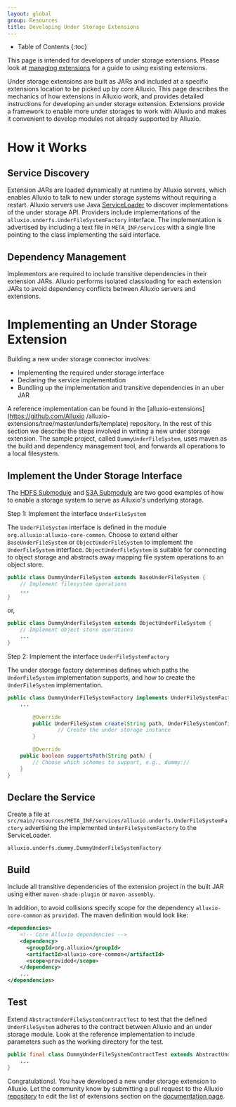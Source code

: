```yaml
---
layout: global
group: Resources
title: Developing Under Storage Extensions
---
```


* Table of Contents
{:toc}

This page is intended for developers of under storage extensions. Please look at [managing
extensions](UFSExtensions.html) for a guide to using existing extensions.

Under storage extensions are built as JARs and included at a specific extensions location to be
picked up by core Alluxio. This page describes the mechanics of how extensions in Alluxio work, and
provides detailed instructions for developing an under storage extension. Extensions provide a
framework to enable more under storages to work with Alluxio and makes it convenient to develop
modules not already supported by Alluxio.

# How it Works

## Service Discovery

Extension JARs are loaded dynamically at runtime by Alluxio servers, which enables Alluxio to talk
to new under storage systems without requiring a restart. Alluxio servers use Java
[ServiceLoader](https://docs.oracle.com/javase/7/docs/api/java/util/ServiceLoader.html) to discover
implementations of the under storage API. Providers include implementations of the
`alluxio.underfs.UnderFileSystemFactory` interface. The implementation is advertised by including a
text file in `META_INF/services` with a single line pointing to the class implementing the said
interface.

## Dependency Management

Implementors are required to include transitive dependencies in their extension JARs. Alluxio performs
isolated classloading for each extension JARs to avoid dependency conflicts between Alluxio servers and
extensions.

# Implementing an Under Storage Extension

Building a new under storage connector involves: 

- Implementing the required under storage interface
- Declaring the service implementation
- Bundling up the implementation and transitive dependencies in an uber JAR

A reference implementation can be found in the [alluxio-extensions](https://github.com/Alluxio
/alluxio-extensions/tree/master/underfs/template) repository. In the rest of this section we
describe the steps involved in writing a new under storage extension. The sample project, called
`DummyUnderFileSystem`, uses maven as the build and dependency management tool, and forwards all
operations to a local filesystem.

## Implement the Under Storage Interface

The [HDFS Submodule](https://github.com/alluxio/alluxio/tree/master/underfs/hdfs) and [S3A Submodule](https://github.com/alluxio/alluxio/tree/master/underfs/s3a) are two good examples of how to enable a storage system to serve as Alluxio's underlying storage.

Step 1: Implement the interface `UnderFileSystem`

The `UnderFileSystem` interface is defined in the module `org.alluxio:alluxio-core-common`. Choose
to extend either `BaseUnderFileSystem` or `ObjectUnderFileSystem` to implement the `UnderFileSystem`
interface. `ObjectUnderFileSystem` is suitable for connecting to object storage and abstracts away
mapping file system operations to an object store.

```java
public class DummyUnderFileSystem extends BaseUnderFileSystem {
	// Implement filesystem operations
	...
}
```

or,

```java
public class DummyUnderFileSystem extends ObjectUnderFileSystem {
	// Implement object store operations 
	...
}
```

Step 2: Implement the interface `UnderFileSystemFactory`

The under storage factory determines defines which paths the `UnderFileSystem` implementation
supports, and how to create the `UnderFileSystem` implementation.

```java
public class DummyUnderFileSystemFactory implements UnderFileSystemFactory {
	...

        @Override
        public UnderFileSystem create(String path, UnderFileSystemConfiguration conf) {
                // Create the under storage instance
        }

        @Override
	public boolean supportsPath(String path) {
		// Choose which schemes to support, e.g., dummy://
	}
}
```

## Declare the Service

Create a file at `src/main/resources/META_INF/services/alluxio.underfs.UnderFileSystemFactory`
advertising the implemented `UnderFileSystemFactory` to the ServiceLoader.

```
alluxio.underfs.dummy.DummyUnderFileSystemFactory
```

## Build

Include all transitive dependencies of the extension project in the built JAR using either
`maven-shade-plugin` or `maven-assembly`.

In addition, to avoid collisions specify scope for the dependency `alluxio-core-common` as
`provided`. The maven definition would look like:

```xml
<dependencies>
    <!-- Core Alluxio dependencies -->
    <dependency>
      <groupId>org.alluxio</groupId>
      <artifactId>alluxio-core-common</artifactId>
      <scope>provided</scope>
    </dependency>
    ...
</dependencies>
```

## Test

Extend `AbstractUnderFileSystemContractTest` to test that the defined `UnderFileSystem` adheres to
the contract between Alluxio and an under storage module. Look at the reference implementation to
include parameters such as the working directory for the test.

```java 
public final class DummyUnderFileSystemContractTest extends AbstractUnderFileSystemContractTest {
    ...
} 
```

Congratulations!. You have developed a new under storage extension to Alluxio. Let the community
know by submitting a pull request to the Alluxio
[repository](https://github.com/Alluxio/alluxio/tree/master/docs/en/UFSExtensions.md) to edit the
list of extensions section on the [documentation page](UFSExtensions.html).
